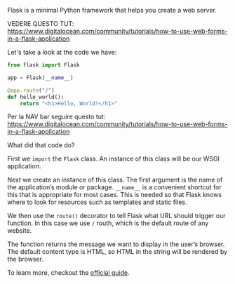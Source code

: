 Flask is a minimal Python framework that helps you create a web server. 

VEDERE QUESTO TUT: https://www.digitalocean.com/community/tutorials/how-to-use-web-forms-in-a-flask-application

Let's take a look at the code we have:

```python
from flask import Flask

app = Flask(__name__)

@app.route("/")
def hello_world():
    return "<h1>Hello, World!</h1>"
```
Per la NAV bar seguire questo tut: https://www.digitalocean.com/community/tutorials/how-to-use-web-forms-in-a-flask-application
	
What did that code do?

First we `import` the `Flask` class. An instance of this class will be our WSGI application.

Next we create an instance of this class. The first argument is the name of the application’s module or package. `__name__` is a convenient shortcut for this that is appropriate for most cases. This is needed so that Flask knows where to look for resources such as templates and static files.

We then use the `route()` decorator to tell Flask what URL should trigger our function. In this case we use `/` routh, which is the default route of any website.

The function returns the message we want to display in the user’s browser. The default content type is HTML, so HTML in the string will be rendered by the browser.

To learn more, checkout the [official guide](https://flask.palletsprojects.com/en/2.0.x/quickstart/).